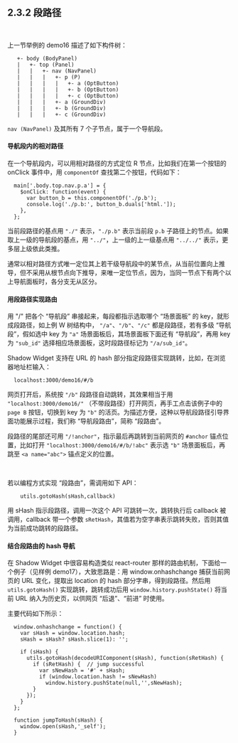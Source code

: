 2.3.2 段路径
-----------

&nbsp;

上一节举例的 demo16 描述了如下构件树：

```
   +- body (BodyPanel)
   |   +- top (Panel)
   |   |   +- nav (NavPanel)
   |   |   |   +- p (P)
   |   |   |   |   +- a (OptButton)
   |   |   |   |   +- b (OptButton)
   |   |   |   |   +- c (OptButton)
   |   |   |   +- a (GroundDiv)
   |   |   |   +- b (GroundDiv)
   |   |   |   +- c (GroundDiv)
```

`nav (NavPanel)` 及其所有 7 个子节点，属于一个导航段。

#### 导航段内的相对路径

在一个导航段内，可以用相对路径的方式定位 R 节点，比如我们在第一个按钮的 onClick 事件中，用 `componentOf` 查找第二个按钮，代码如下：

```
  main['.body.top.nav.p.a'] = {
    $onClick: function(event) {
      var button_b = this.componentOf('./p.b');
      console.log('./p.b:', button_b.duals['html.']);
    },
  };
```

当前段路径的基点用 `"./"` 表示，`"./p.b"` 表示当前段 `p.b` 子路径上的节点。如果取上一级的导航段的基点，用 `"../"`，上一级的上一级基点用 `"../../"` 表示，更多层上级依此类推。

通常以相对路径方式唯一定位其上若干级导航段中的某节点，从当前位置向上推导，但不采用从根节点向下推导，来唯一定位节点，因为，当同一节点下有两个以上导航面板时，各分支无从区分。

#### 用段路径实现路由

用 "/" 把各个 “导航段” 串接起来，每段都指示选取哪个 “场景面板” 的 key，就形成段路径，如上例 W 树结构中， `"/a"`、`"/b"`、`"/c"`  都是段路径，若有多级 “导航段”，假如选中 key 为 `"a"` 场景面板后，其场景面板下面还有 “导航段”，再用 key 为 `"sub_id"` 选择相应场景面板，这时段路径标记为 `"/a/sub_id"`。

Shadow Widget 支持在 URL 的 hash 部分指定段路径实现跳转，比如，在浏览器地址栏输入：

```
  localhost:3000/demo16/#/b
```
 
网页打开后，系统按 `"/b"` 段路径自动跳转，其效果相当于用 `"localhost:3000/demo16/"`  （不带段路径）打开网页，再手工点击该例子中的  `page B` 按钮，切换到 key 为 `"b"` 的活页。为描述方便，这种以导航段路径引导界面功能展示过程，我们称 “导航段路由”，简称 “段路由”。

段路径的尾部还可用 `"/!anchor"`，指示最后再跳转到当前网页的 `#anchor` 锚点位置，比如打开 `"localhost:3000/demo16/#/b/!abc"` 表示选 `"b"` 场景面板后，再跳至 `<a name="abc">` 锚点定义的位置。

&nbsp;

若以编程方式实现 “段路由”，需调用如下 API：

```
    utils.gotoHash(sHash,callback)
```

用 sHash 指示段路径，调用一次这个 API 可跳转一次，跳转执行后 callback 被调用，callback 带一个参数 `sRetHash`，其值若为空字串表示跳转失败，否则其值为当前成功跳转的段路径。

#### 结合段路由的 hash 导航

在 Shadow Widget 中很容易构造类似 react-router 那样的路由机制，下面给一个例子（见样例 demo17），大致思路是：用 window.onhashchange 捕获当前网页的 URL 变化，提取出 location 的 hash 部分字串，得到段路径。然后用 `utils.gotoHash()` 实现跳转，跳转成功后用 `window.history.pushState()` 将当前 URL 纳入为历史页，以供网页 “后退”、“前进” 时使用。

主要代码如下所示：

```
  window.onhashchange = function() {
    var sHash = window.location.hash;
    sHash = sHash? sHash.slice(1): '';
    
    if (sHash) {
      utils.gotoHash(decodeURIComponent(sHash), function(sRetHash) {
        if (sRetHash) {  // jump successful
          var sNewHash = '#' + sHash;
          if (window.location.hash != sNewHash)
            window.history.pushState(null,'',sNewHash);
        }
      });
    }
  };
  
  function jumpToHash(sHash) {
    window.open(sHash,'_self');
  }
```

&nbsp;
